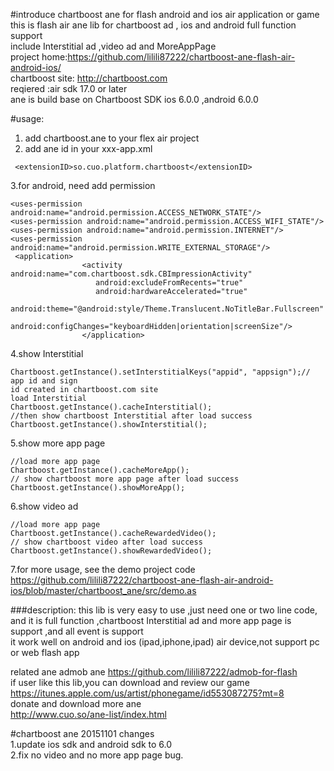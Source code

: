 #introduce  chartboost ane for flash android and ios  air application or game
this is flash air ane lib  for chartboost ad , ios and android full function  support<br/>
include Interstitial ad ,video ad and  MoreAppPage <br/>
project home:https://github.com/lilili87222/chartboost-ane-flash-air-android-ios/<br/>
chartboost site: http://chartboost.com<br/>
reqiered :air sdk 17.0 or later<br/>
ane is build base on Chartboost SDK ios 6.0.0 ,android 6.0.0<br/>


#usage:
1. add chartboost.ane to your flex air project<br/>
2.  add ane id in your xxx-app.xml <br/>
```
 <extensionID>so.cuo.platform.chartboost</extensionID>
 ```
3.for android, need add permission
```
<uses-permission android:name="android.permission.ACCESS_NETWORK_STATE"/>
<uses-permission android:name="android.permission.ACCESS_WIFI_STATE"/>
<uses-permission android:name="android.permission.INTERNET"/>
<uses-permission android:name="android.permission.WRITE_EXTERNAL_STORAGE"/>
 <application>
			  	<activity android:name="com.chartboost.sdk.CBImpressionActivity"
            	   android:excludeFromRecents="true"
                   android:hardwareAccelerated="true"
            	   android:theme="@android:style/Theme.Translucent.NoTitleBar.Fullscreen"
                   android:configChanges="keyboardHidden|orientation|screenSize"/>
				</application>
```


4.show  Interstitial 
```
Chartboost.getInstance().setInterstitialKeys("appid", "appsign");// app id and sign 
id created in chartboost.com site
load Interstitial
Chartboost.getInstance().cacheInterstitial();
//then show chartboost Interstitial after load success
Chartboost.getInstance().showInterstitial(); 
```

5.show more app page
```
//load more app page 
Chartboost.getInstance().cacheMoreApp();	
// show chartboost more app page after load success
Chartboost.getInstance().showMoreApp();
```

6.show video ad
```
//load more app page 
Chartboost.getInstance().cacheRewardedVideo();	
// show chartboost video after load success
Chartboost.getInstance().showRewardedVideo();
```

7.for more usage, see the demo project code <br/>https://github.com/lilili87222/chartboost-ane-flash-air-android-ios/blob/master/chartboost_ane/src/demo.as


###description:
this lib is very easy to use ,just need one or two line code,<br/>
and it is full function ,chartboost Interstitial ad and more app page is support ,and all event is support<br/>
it work well on android and ios (ipad,iphone,ipad) air device,not support pc or web flash app<br/>

related ane admob ane https://github.com/lilili87222/admob-for-flash<br/>
if user like this lib,you can download and review our game <br/>
https://itunes.apple.com/us/artist/phonegame/id553087275?mt=8 <br/>
donate and download more ane  <br/>
http://www.cuo.so/ane-list/index.html  <br/>



#chartboost ane 20151101 changes<br/>
1.update ios sdk and android sdk to 6.0<br/>
2.fix no video and no more app page bug.<br/>
